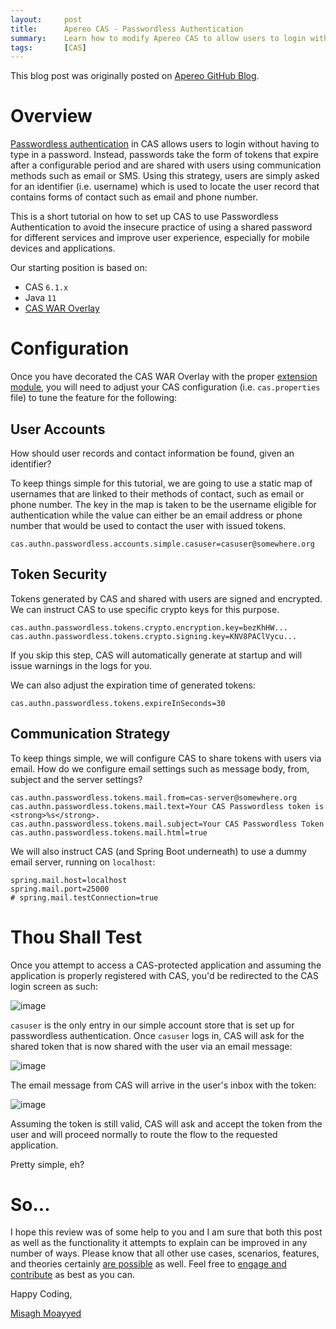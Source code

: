 ```yaml
---
layout:     post
title:      Apereo CAS - Passwordless Authentication
summary:    Learn how to modify Apereo CAS to allow users to login without the need to remember a password.
tags:       [CAS]
---
```


<div class="alert alert-success"><i class="far fa-lightbulb"></i> This blog post was originally posted on <a href="https://github.com/apereo/apereo.github.io">Apereo GitHub Blog</a>.</div>

# Overview

[Passwordless authentication](https://apereo.github.io/cas/development/installation/Passwordless-Authentication.html) in CAS allows users to login without having to type in a password. Instead, passwords take the form of tokens that expire after a configurable period and are shared with users using communication methods such as email or SMS. Using this strategy, users are simply asked for an identifier (i.e. username) which is used to locate the user record that contains forms of contact such as email and phone number.

This is a short tutorial on how to set up CAS to use Passwordless Authentication to avoid the insecure practice of using a shared password for different services and improve user experience, especially for mobile devices and applications.

Our starting position is based on:

- CAS `6.1.x`
- Java `11`
- [CAS WAR Overlay](https://github.com/apereo/cas-overlay-template)

# Configuration

Once you have decorated the CAS WAR Overlay with the proper [extension module](https://apereo.github.io/cas/development/installation/Passwordless-Authentication.html), you will need to adjust your CAS configuration (i.e. `cas.properties` file) to tune the feature for the following:

## User Accounts

How should user records and contact information be found, given an identifier?

To keep things simple for this tutorial, we are going to use a static map of usernames that are linked to their methods of contact, such as email or phone number. The key in the map is taken to be the username eligible for authentication while the value can either be an email address or phone number that would be used to contact the user with issued tokens.

```properties
cas.authn.passwordless.accounts.simple.casuser=casuser@somewhere.org
```

## Token Security

Tokens generated by CAS and shared with users are signed and encrypted. We can instruct CAS to use specific crypto keys for this purpose.

```properties
cas.authn.passwordless.tokens.crypto.encryption.key=bezKhHW...
cas.authn.passwordless.tokens.crypto.signing.key=KNV8PAClVycu...
```
If you skip this step, CAS will automatically generate at startup and will issue warnings in the logs for you.

We can also adjust the expiration time of generated tokens:

```properties
cas.authn.passwordless.tokens.expireInSeconds=30
```

## Communication Strategy

To keep things simple, we will configure CAS to share tokens with users via email. How do we configure email settings such as message body, from, subject and the server settings?

```properties
cas.authn.passwordless.tokens.mail.from=cas-server@somewhere.org
cas.authn.passwordless.tokens.mail.text=Your CAS Passwordless token is <strong>%s</strong>.
cas.authn.passwordless.tokens.mail.subject=Your CAS Passwordless Token
cas.authn.passwordless.tokens.mail.html=true
```

We will also instruct CAS (and Spring Boot underneath) to use a dummy email server, running on `localhost`:

```properties
spring.mail.host=localhost
spring.mail.port=25000
# spring.mail.testConnection=true
```

# Thou Shall Test

Once you attempt to access a CAS-protected application and assuming the application is properly registered with CAS, you'd be redirected to the CAS login screen as such:

![image](https://user-images.githubusercontent.com/1205228/61450175-c1d3f880-a96b-11e9-9c51-0160d1804cf8.png)

`casuser` is the only entry in our simple account store that is set up for passwordless authentication. Once `casuser` logs in, CAS will ask for the shared token that is now shared with the user via an email message:

![image](https://user-images.githubusercontent.com/1205228/61450399-3d35aa00-a96c-11e9-9f3f-497bbb26a2b2.png)

The email message from CAS will arrive in the user's inbox with the token:

![image](https://user-images.githubusercontent.com/1205228/61450441-56d6f180-a96c-11e9-8dd0-18fc164f1fe6.png)

Assuming the token is still valid, CAS will ask and accept the token from the user and will proceed normally to route the flow to the requested application.

Pretty simple, eh?

# So...

I hope this review was of some help to you and I am sure that both this post as well as the functionality it attempts to explain can be improved in any number of ways. Please know that all other use cases, scenarios, features, and theories certainly [are possible](https://apereo.github.io/2017/02/18/onthe-theoryof-possibility/) as well. Feel free to [engage and contribute](https://apereo.github.io/cas/developer/Contributor-Guidelines.html) as best as you can.

Happy Coding,

[Misagh Moayyed](https://fawnoos.com)
